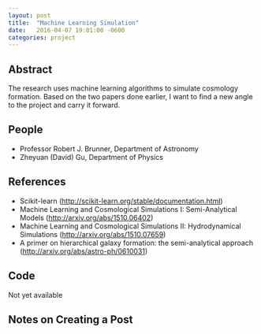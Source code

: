 ```yaml
---
layout: post
title:  "Machine Learning Simulation"
date:   2016-04-07 19:01:00 -0600
categories: project
---
```

## Abstract

The research uses machine learning algorithms to simulate cosmology formation. Based on the two papers done earlier, I want to find a new angle to the project and carry it forward.

## People

* Professor Robert J. Brunner, Department of Astronomy 
* Zheyuan (David) Gu, Department of Physics

## References

* Scikit-learn (http://scikit-learn.org/stable/documentation.html)
* Machine Learning and Cosmological Simulations I: Semi-Analytical Models (http://arxiv.org/abs/1510.06402)
* Machine Learning and Cosmological Simulations II: Hydrodynamical Simulations (http://arxiv.org/abs/1510.07659)
* A primer on hierarchical galaxy formation: the semi-analytical approach (http://arxiv.org/abs/astro-ph/0610031)

## Code

Not yet available

## Notes on Creating a Post
